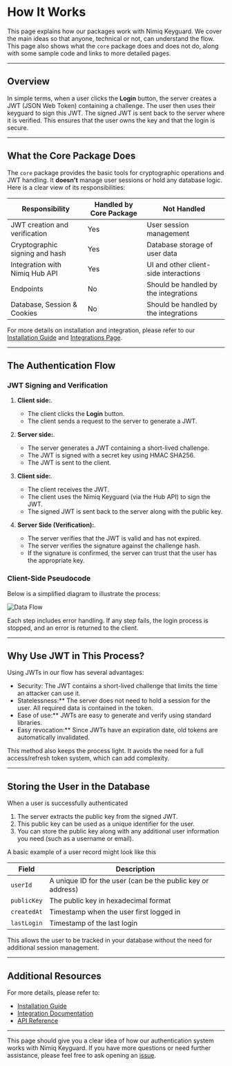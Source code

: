 # How It Works

This page explains how our packages work with Nimiq Keyguard. We cover the main ideas so that anyone, technical or not, can understand the flow. This page also shows what the `core` package does and does not do, along with some sample code and links to more detailed pages.

---

## Overview

In simple terms, when a user clicks the **Login** button, the server creates a JWT (JSON Web Token) containing a challenge. The user then uses their keyguard to sign this JWT. The signed JWT is sent back to the server where it is verified. This ensures that the user owns the key and that the login is secure.

---

## What the Core Package Does

The `core` package provides the basic tools for cryptographic operations and JWT handling. It **doesn't** manage user sessions or hold any database logic. Here is a clear view of its responsibilities:

| **Responsibility**             | **Handled by Core Package** | **Not Handled**                       |
|--------------------------------|-----------------------------|---------------------------------------|
| JWT creation and verification  | Yes                         | User session management               |
| Cryptographic signing and hash | Yes                         | Database storage of user data         |
| Integration with Nimiq Hub API | Yes                         | UI and other client-side interactions |
| Endpoints                      | No                          | Should be handled by the integrations |
| Database, Session & Cookies    | No                          | Should be handled by the integrations |

For more details on installation and integration, please refer to our [Installation Guide](#) and [Integrations Page](#).

---

## The Authentication Flow

### JWT Signing and Verification

1. **Client side:**.
   - The client clicks the **Login** button.
   - The client sends a request to the server to generate a JWT.

2. **Server side:**.
   - The server generates a JWT containing a short-lived challenge.
   - The JWT is signed with a secret key using HMAC SHA256.
   - The JWT is sent to the client.

3. **Client side:**.
   - The client receives the JWT.
   - The client uses the Nimiq Keyguard (via the Hub API) to sign the JWT.
   - The signed JWT is sent back to the server along with the public key.

4. **Server Side (Verification):**.
   - The server verifies that the JWT is valid and has not expired.
   - The server verifies the signature against the challenge hash.
   - If the signature is confirmed, the server can trust that the user has the appropriate key.

### Client-Side Pseudocode

Below is a simplified diagram to illustrate the process:

![Data Flow](/data-flow.png)

Each step includes error handling. If any step fails, the login process is stopped, and an error is returned to the client.

---

## Why Use JWT in This Process?

Using JWTs in our flow has several advantages:

- Security: The JWT contains a short-lived challenge that limits the time an attacker can use it.
- Statelessness:** The server does not need to hold a session for the user. All required data is contained in the token.
- Ease of use:** JWTs are easy to generate and verify using standard libraries.
- Easy revocation:** Since JWTs have an expiration date, old tokens are automatically invalidated.

This method also keeps the process light. It avoids the need for a full access/refresh token system, which can add complexity.

---

## Storing the User in the Database

When a user is successfully authenticated

1. The server extracts the public key from the signed JWT.
2. This public key can be used as a unique identifier for the user.
3. You can store the public key along with any additional user information you need (such as a username or email).

A basic example of a user record might look like this

| **Field**    | **Description**                                             |
|--------------|-------------------------------------------------------------|
| `userId`     | A unique ID for the user (can be the public key or address) |
| `publicKey`  | The public key in hexadecimal format                        |
| `createdAt`  | Timestamp when the user first logged in                     |
| `lastLogin`  | Timestamp of the last login                                 |

This allows the user to be tracked in your database without the need for additional session management.

---

## Additional Resources

For more details, please refer to:

- [Installation Guide](#)
- [Integration Documentation](#)
- [API Reference](#)

---

This page should give you a clear idea of how our authentication system works with Nimiq Keyguard. If you have more questions or need further assistance, please feel free to ask opening an [issue](https://github.com/onmax/nimiq-auth/issues).
